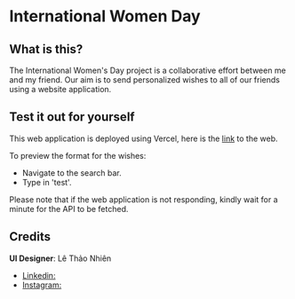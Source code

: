 # International Women Day
## What is this?
The International Women's Day project is a collaborative effort between me and my friend. Our aim is to send personalized wishes to all of our friends using a website application.

## Test it out for yourself
This web application is deployed using Vercel, here is the [link](https://international-women-day.vercel.app/) to the web.

To preview the format for the wishes:
- Navigate to the search bar.
- Type in 'test'.

Please note that if the web application is not responding, kindly wait for a minute for the API to be fetched.

## Credits
**UI Designer**: Lê Thảo Nhiên 
* [Linkedin:]()
* [Instagram:](https://www.instagram.com/nhiinbeocutenhattrendoi/)
